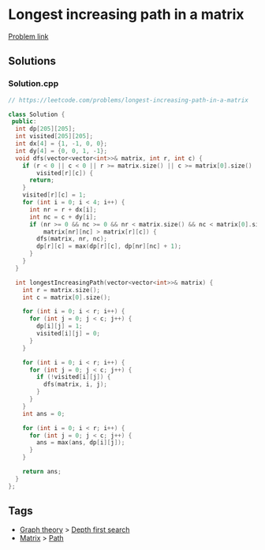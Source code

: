 # Longest increasing path in a matrix

[Problem link](https://leetcode.com/problems/longest-increasing-path-in-a-matrix)

## Solutions


### Solution.cpp
```cpp
// https://leetcode.com/problems/longest-increasing-path-in-a-matrix

class Solution {
 public:
  int dp[205][205];
  int visited[205][205];
  int dx[4] = {1, -1, 0, 0};
  int dy[4] = {0, 0, 1, -1};
  void dfs(vector<vector<int>>& matrix, int r, int c) {
    if (r < 0 || c < 0 || r >= matrix.size() || c >= matrix[0].size() ||
        visited[r][c]) {
      return;
    }
    visited[r][c] = 1;
    for (int i = 0; i < 4; i++) {
      int nr = r + dx[i];
      int nc = c + dy[i];
      if (nr >= 0 && nc >= 0 && nr < matrix.size() && nc < matrix[0].size() &&
          matrix[nr][nc] > matrix[r][c]) {
        dfs(matrix, nr, nc);
        dp[r][c] = max(dp[r][c], dp[nr][nc] + 1);
      }
    }
  }

  int longestIncreasingPath(vector<vector<int>>& matrix) {
    int r = matrix.size();
    int c = matrix[0].size();

    for (int i = 0; i < r; i++) {
      for (int j = 0; j < c; j++) {
        dp[i][j] = 1;
        visited[i][j] = 0;
      }
    }

    for (int i = 0; i < r; i++) {
      for (int j = 0; j < c; j++) {
        if (!visited[i][j]) {
          dfs(matrix, i, j);
        }
      }
    }
    int ans = 0;

    for (int i = 0; i < r; i++) {
      for (int j = 0; j < c; j++) {
        ans = max(ans, dp[i][j]);
      }
    }

    return ans;
  }
};
```
## Tags

* [Graph theory](/README.md#Graph_theory) > [Depth first search](/README.md#Graph_theory-Depth_first_search)
* [Matrix](/README.md#Matrix) > [Path](/README.md#Matrix-Path)
